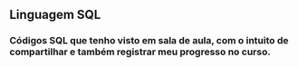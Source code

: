 ## Linguagem SQL
### Códigos SQL que tenho visto em sala de aula, com o intuito de compartilhar e também registrar meu progresso no curso.
